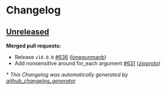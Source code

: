 # Changelog

## [Unreleased](https://github.com/Azure/terraform-azurerm-aks/tree/HEAD)

**Merged pull requests:**

- Release `v10.0.0` [\#636](https://github.com/Azure/terraform-azurerm-aks/pull/636) ([lonegunmanb](https://github.com/lonegunmanb))
- Add nonsensitive around for\_each argument [\#631](https://github.com/Azure/terraform-azurerm-aks/pull/631) ([zioproto](https://github.com/zioproto))



\* *This Changelog was automatically generated by [github_changelog_generator](https://github.com/github-changelog-generator/github-changelog-generator)*
